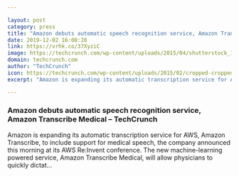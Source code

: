 ```yaml
---

layout: post
category: press
title: "Amazon debuts automatic speech recognition service, Amazon Transcribe Medical"
date: 2019-12-02 16:08:28
link: https://vrhk.co/37XyziC
image: https://techcrunch.com/wp-content/uploads/2015/04/shutterstock_158366573.jpg?w=600
domain: techcrunch.com
author: "TechCrunch"
icon: https://techcrunch.com/wp-content/uploads/2015/02/cropped-cropped-favicon-gradient.png?w=180
excerpt: "Amazon is expanding its automatic transcription service for AWS, Amazon Transcribe, to include support for medical speech, the company announced this morning at its AWS Re:Invent conference. The new machine-learning powered service, Amazon Transcribe Medical, will allow physicians to quickly dictat…"

---
```


### Amazon debuts automatic speech recognition service, Amazon Transcribe Medical – TechCrunch

Amazon is expanding its automatic transcription service for AWS, Amazon Transcribe, to include support for medical speech, the company announced this morning at its AWS Re:Invent conference. The new machine-learning powered service, Amazon Transcribe Medical, will allow physicians to quickly dictat…